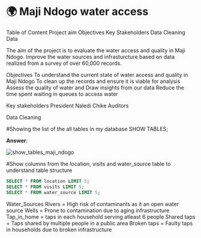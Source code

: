 # :earth_africa: Maji Ndogo water access

Table of Content 
Project aim
Objectives
Key Stakeholders
Data Cleaning 
Data 


The aim of the project is to evaluate the water access and quality in Maji Ndogo. Improve the water sources and infrasturcture based on data realized from a survey of over 60,000 records.

Objectives
To understand the current state of water access and quality in Maji Ndogo
To clean up the records and ensure it is viable for analysis
Assess the quality of water and 
Draw insights from our data 
Reduce the time spent waiting in queues to access water 

Key stakeholders
President Naledi 
Chike
Auditors

Data Cleaning

#Showing the list of the all tables in my database
SHOW TABLES;

**Answer**:

![show_tables_maji_ndogo](https://github.com/user-attachments/assets/089492b3-9192-46a7-bc8d-485df8b13a3f)

#Show columns from the location, visits and water_source table to understand table structure

````sql
SELECT * FROM location LIMIT 5;
SELECT * FROM visits LIMIT 5;
SELECT * FROM water_source LIMIT 5;
````
Water_Sources
Rivers = High risk of contaminants as it an open water source
Wells = Prone to contamination due to aging infrastructure
Tap_in_home = taps in each household serving atleast 6 people
Shared taps = Taps shared by multiple people in a public area
Broken taps = Faulty taps in households due to broken infrastructure

